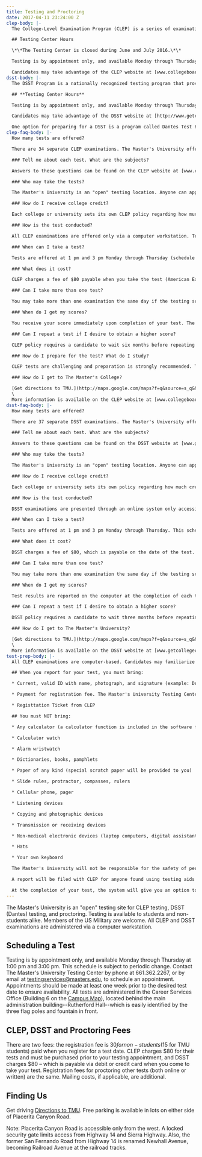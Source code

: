```yaml
---
title: Testing and Proctoring
date: 2017-04-11 23:24:00 Z
clep-body: |-
  The College-Level Examination Program (CLEP) is a series of examinations that allows individuals to earn college credit for what they know, regardless of where they learned it. CLEP is the most widely accepted credit-by-examination program in the United States. The Master's College is an "open" testing site for CLEP testing. Testing is available to students and non-students alike. The Master's College offers all 34 CLEP examinations. All CLEP examinations are administered via a computer workstation.

  ## Testing Center Hours

  \*\*The Testing Center is closed during June and July 2016.\*\*

  Testing is by appointment only, and available Monday through Thursday at 1:00 pm and 3:00 pm. This schedule is subject to periodic change. Contact The Master's University Testing Center by phone at 661.362.2267, or by email at [testingservices@masters.edu](mailto:testingservices@masters.edu), to schedule an appointment. Appointments should be made at least one week prior to the desired test date to ensure availability.

  Candidates may take advantage of the CLEP website at [www.collegeboard.com/clep](http://www.collegeboard.com/clep) to prepare for their tests. This site includes a list of exam titles, a description of each test (for download or purchase), and a list of locations offering the tests.
dsst-body: |-
  The DSST Program is a nationally recognized testing program that provides the opportunity to receive college credit for learning acquired outside the traditional college classroom. The Master's University is an "open" testing site for DSST testing. Testing is available to students and non-students alike. The Master's College offers all DSST examinations.

  ## **Testing Center Hours**

  Testing is by appointment only, and available Monday through Thursday at 1:00 pm and 3:00 pm. This schedule is subject to periodic change. Contact The Master's University Testing Center by phone at 661.362.2267, or by email at [testingservices@masters.edu](mailto:testingservices@masters.edu), to schedule an appointment. Appointments should be made at least one week prior to the desired test date to ensure availability.

  Candidates may take advantage of the DSST website at [http://www.getcollegecredit.com/](http://www.getcollegecredit.com/) to prepare for their tests. This site includes a list of exam titles, a description of each test, information on study materials and a list of locations offering the tests.

  One option for preparing for a DSST is a program called Dantes Test Prep: [www.dantestestprep.com](http://www.dantestestprep.com/). This program is subject to varying fees.
clep-faq-body: |-
  How many tests are offered?

  There are 34 separate CLEP examinations. The Master's University offers them all. Since they are on computer, each test is available at every test session.

  ### Tell me about each test. What are the subjects?

  Answers to these questions can be found on the CLEP website at [www.collegeboard.com/clep](http://www.collegeboard.com/clep). View descriptions of each test. You can purchase a copy of the CLEP Study Guide, with sample questions for all tests, or purchase for download sample questions for selected tests.

  ### Who may take the tests?

  The Master's University is an "open" testing location. Anyone can apply to take a test with us.

  ### How do I receive college credit?

  Each college or university sets its own CLEP policy regarding how much credit will be granted and for which courses. Contact the Admissions Office of the concerned college for information on which tests they accept and the score they require for credit. Also ask if there are other additional requirements before credit is granted.

  ### How is the test conducted?

  All CLEP examinations are offered only via a computer workstation. Tests consist of multiple-choice questions (some fill in) and are 90 minutes long, with the exception of College Composition which requires two online essays for a total of 120 minutes.

  ### When can I take a test?

  Tests are offered at 1 pm and 3 pm Monday through Thursday (schedule subject to change). Testing is by appointment only. It is advisable to call for an appointment at least one week before your desired test date.

  ### What does it cost?

  CLEP charges a fee of $80 payable when you take the test (American Express, Visa, MasterCard, Discover credit card or personal check/money order).This test fee is waived for active duty members of the US military. The Master's University charges a non-refundable and non-transferable $30 administrative fee to non-students (TMC students $15), payable when you reserve your appointment.

  ### Can I take more than one test?

  You may take more than one examination the same day if the testing schedule permits. Charges apply separately to each test. Inform the Administrator when you schedule your tests that you desire to take more than one test.

  ### When do I get my scores?

  You receive your score immediately upon completion of your test. The exception is tests with an essay. Essays are read and graded twice a month. The official transcript of your score will be sent to your institution by CLEP, usually within one week. You may "hold" your score report if you desire by selecting "Do Not Send" on the list of colleges. One transcript recipient may be selected at no cost on the day of testing; transcripts may be sent later at a nominal cost.

  ### Can I repeat a test if I desire to obtain a higher score?

  CLEP policy requires a candidate to wait six months before repeating a test. Consult your college for their policy.

  ### How do I prepare for the test? What do I study?

  CLEP tests are challenging and preparation is strongly recommended. The Master's University does not endorse any particular study methods or material, but see [here](http://www.collegeboard.com/clep "here") for an overview on CLEP preparation.

  ### How do I get to The Master's College?

  [Get directions to TMU.](http://maps.google.com/maps?f=q&source=s_q&hl=en&geocode=&q=The\+Master%27s\+College&aq=t&sll=34.382493,-118.521237&sspn=0.014291,0.027788&ie=UTF8&hq=The\+Master%27s\+College&ll=34.382936,-118.519263&spn=0.027696,0.055575&z=15) The University cannot be accessed via Placerita Canyon from the east due to a key-card gate near Sierra Highway. Note that San Fernando Road is renamed Newhall Avenue and changes to Railroad Avenue at the railroad tracks. The tests are administered in the Career Services office (Building 6 on the [Campus Map](http://www.masters.edu/visitorinfo.aspx)), which is located behind the main administration building--Rutherford Hall--easily identified by the three flag poles in front. Free parking is available in lots on either side of Placerita Canyon Road.\
  \
  More information is available on the CLEP website at [www.collegeboard.com/clep](http://www.collegeboard.com/clep).
dsst-faq-body: |-
  How many tests are offered?

  There are 37 separate DSST examinations. The Master's University offers them all.

  ### Tell me about each test. What are the subjects?

  Answers to these questions can be found on the DSST website at [www.getcollegecredit.com](http://www.getcollegecredit.com/)

  ### Who may take the tests?

  The Master's University is an "open" testing location. Anyone can apply to take a test with us.

  ### How do I receive college credit?

  Each college or university sets its own policy regarding how much credit will be granted and for which courses. Contact the Admissions Office of the concerned college for information on which tests they accept and the score they require for credit. Also ask if there are other additional requirements before credit is granted.

  ### How is the test conducted?

  DSST examinations are presented through an online system only accessible at the testing center. Each test is designed to be completed in 2 hours. Certain tests permit use of a non-programmable calculator; no other material is allowed in the test room.

  ### When can I take a test?

  Tests are offered at 1 pm and 3 pm Monday through Thursday. This schedule is subject to change. Testing is by appointment only. The Career Services office recommends scheduling your test at least one week in advance to ensure an available computer.

  ### What does it cost?

  DSST charges a fee of $80, which is payable on the date of the test. Payment must be by credit card (Visa, MasterCard or American Express). The test fee is waived for active duty members of the US military. The Master's College charges a non-refundable and non-transferable $30 registration fee, payable at the time an appointment is made.

  ### Can I take more than one test?

  You may take more than one examination the same day if the testing schedule permits. Charges apply separately to each test. Inform the Administrator when you schedule your tests that you desire to take more than one test.

  ### When do I get my scores?

  Test results are reported on the computer at the completion of each test, except the Public Speaking DSST. Results for that test will be mailed to the student and to the institution identified on the test form within five (5) weeks.

  ### Can I repeat a test if I desire to obtain a higher score?

  DSST policy requires a candidate to wait three months before repeating a test. Taking alternate forms of a test title does not change this policy. Any attempts to retest on the same title in less than the specified time will generate an "invalid" score report. This will cause the test-taker to wait an additional 90 calendar days.

  ### How do I get to The Master's University?

  [Get directions to TMU.](http://maps.google.com/maps?f=q&source=s_q&hl=en&geocode=&q=The\+Master%27s\+College&aq=t&sll=34.382493,-118.521237&sspn=0.014291,0.027788&ie=UTF8&hq=The\+Master%27s\+College&ll=34.382936,-118.519263&spn=0.027696,0.055575&z=15) The college cannot be accessed via Placerita Canyon from the east due to a key-card gate near Sierra Highway. Note that San Fernando Road is renamed Newhall Avenue, changing to Railroad Avenue at the railroad tracks. The tests are administered in the Career Services office (Building 6 on the [Campus Map](http://www.masters.edu/visitorinfo.aspx)), which is located behind the main administration building--Rutherford Hall--easily identified by the three flag poles in front. Free parking is available on either side of Placerita Canyon Road.\
  \
  More information is available on the DSST website at [www.getcollegecredit.com.](http://www.getcollegecredit.com/)
test-prep-body: |-
  All CLEP examinations are computer-based. Candidates may familiarize themselves with the computer process AND the questions for their particular tests at the CLEP website: [www.collegeboard.com/clep](http://www.collegeboard.com/clep).

  ## When you report for your test, you must bring:

  * Current, valid ID with name, photograph, and signature (example: Drivers License, or US Passport).

  * Payment for registration fee. The Master's University Testing Center accepts credit cards, checks or cash.

  * Registtation Ticket from CLEP

  ## You must NOT bring:

  * Any calculator (a calculator function is included in the software for tests that allow one)

  * Calculator watch

  * Alarm wristwatch

  * Dictionaries, books, pamphlets

  * Paper of any kind (special scratch paper will be provided to you)

  * Slide rules, protractor, compasses, rulers

  * Cellular phone, pager

  * Listening devices

  * Copying and photographic devices

  * Transmission or receiving devices

  * Non-medical electronic devices (laptop computers, digital assistants, etc.)

  * Hats

  * Your own keyboard

  The Master's University will not be responsible for the safety of personal items left unattended during a test. Leave all prohibited items outside the test building.

  A report will be filed with CLEP for anyone found using testing aids during the examination and that person may be excused from completing the examination. Tampering with the computer or using it for any other purpose than the CLEP test is also considered misconduct.

  At the completion of your test, the system will give you an option to cancel or report your scores to the institution you have selected. If you agree to 'send,' ETS will forward your official score report to your designated college within one week. (Exception: The English Composition with Essay is graded twice a month.)
---
```


The Master's University is an "open" testing site for CLEP testing, DSST (Dantes) testing, and proctoring. Testing is available to students and non-students alike. Members of the US Military are welcome. All CLEP and DSST examinations are administered via a computer workstation.

## Scheduling a Test

Testing is by appointment only, and available Monday through Thursday at 1:00 pm and 3:00 pm. This schedule is subject to periodic change. Contact The Master's University Testing Center by phone at 661.362.2267, or by email at [testingservices@masters.edu](mailto:testingservices@masters.edu), to schedule an appointment. Appointments should be made at least one week prior to the desired test date to ensure availability. All tests are administered in the Career Services Office (Building 6 on the [Campus Map](http://www.masters.edu/visitorinfo.aspx)), located behind the main administration building--Rutherford Hall--which is easily identified by the three flag poles and fountain in front.

## CLEP, DSST and Proctoring Fees

There are two fees: the registration fee is $30 for non-students ($15 for TMU students) paid when you register for a test date. CLEP charges $80 for their tests and must be purchased prior to your testing appointment, and DSST charges $80 – which is payable via debit or credit card when you come to take your test. Registration fees for proctoring other tests (both online or written) are the same. Mailing costs, if applicable, are additional.

## Finding Us

Get driving [Directions to TMU](http://maps.google.com/maps?f=q&source=s_q&hl=en&geocode=&q=The\+Master%27s\+College&aq=t&sll=34.382493,-118.521237&sspn=0.014291,0.027788&ie=UTF8&hq=The\+Master%27s\+College&ll=34.382936,-118.519263&spn=0.027696,0.055575&z=15). Free parking is available in lots on either side of Placerita Canyon Road.

Note: Placerita Canyon Road is accessible only from the west. A locked security gate limits access from Highway 14 and Sierra Highway. Also, the former San Fernando Road from Highway 14 is renamed Newhall Avenue, becoming Railroad Avenue at the railroad tracks.